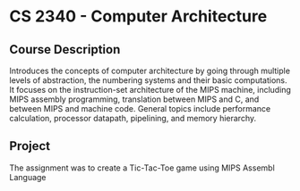 # CS 2340 - Computer Architecture


## Course Description  
Introduces the concepts of computer architecture by going through multiple levels of abstraction, the numbering systems and their basic computations. It focuses on the instruction-set architecture of the MIPS machine, including MIPS assembly programming, translation between MIPS and C, and between MIPS and machine code. General topics include performance calculation, processor datapath, pipelining, and memory hierarchy.


## Project
The assignment was to create a Tic-Tac-Toe game using MIPS Assembl Language
